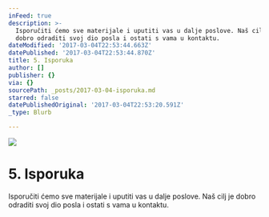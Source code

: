 ```yaml
---
inFeed: true
description: >-
  Isporučiti ćemo sve materijale i uputiti vas u dalje poslove. Naš cilj je
  dobro odraditi svoj dio posla i ostati s vama u kontaktu.
dateModified: '2017-03-04T22:53:44.663Z'
datePublished: '2017-03-04T22:53:44.870Z'
title: 5. Isporuka
author: []
publisher: {}
via: {}
sourcePath: _posts/2017-03-04-isporuka.md
starred: false
datePublishedOriginal: '2017-03-04T22:53:20.591Z'
_type: Blurb

---
```

![](https://the-grid-user-content.s3-us-west-2.amazonaws.com/0704f237-481a-4147-af40-14d37f6bc2a2.jpg)

# 5\. Isporuka

Isporučiti ćemo sve materijale i uputiti vas u dalje poslove. Naš cilj je dobro odraditi svoj dio posla i ostati s vama u kontaktu.